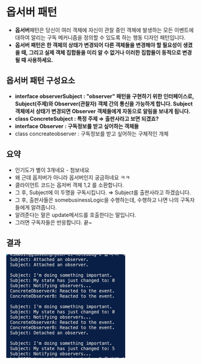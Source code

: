 # 옵서버 패턴

- **옵서버**패턴은 당신이 여러 객체에 자신이 관찰 중인 객체에 발생하는 모든 이벤트에 대하여 알리는 구독 메커니즘을 정의할 수 있도록 하는 행동 디자인 패턴입니다.
- **옵서버 패턴은 한 객체의 상태가 변경되어 다른 객체들을 변경해야 할 필요성이 생겼을 때, 그리고 실제 객체 집합들을 미리 알 수 없거나 이러한 집합들이 동적으로 변경될 때 사용하세요.**

## 옵서버 패턴 구성요소

- **interface observerSubject : "observer" 패턴을 구현하기 위한 인터페이스로, Subject(주제)와 Observer(관찰자) 객체 간의 통신을 가능하게 합니다. Subject 객체에서 상태가 변경되면 Observer 객체들에게 자동으로 알림을 보내게 됩니다.**
- **class ConcreteSubject : 특정 주제 ⇒ 출판사라고 보면 되겠죠?**
- **interface Observer : 구독정보를 받고 싶어하는 객체들**
- class concreateobserver : 구독정보를 받고 싶어하는 구체적인 개체

## 요약

- 인기도가 별이 3개네요 - 첨보네요
- 왜 근데 옵저버가 아니라 옵서버인지 궁금하네요 ㅋㅋ
- 클라이언트 코드는 옵저버 객체 1,2 를 소환합니다.
- 그 후, Subject에 이 두명을 구독시킵니다. ⇒ Subject를 출판사라고 하겠습니다.
- 그 후, 출판사들은 somebusinessLogic을 수행하는데, 수행하고 나면 나의 구독자들에게 알려줍니다.
- 알려준다는 말은 update메서드를 호출한다는 말입니다.
- 그러면 구독자들은 반응합니다. 끝~

## 결과

![result](./img/result.png)
